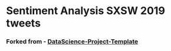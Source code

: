 # Sentiment Analysis SXSW 2019 tweets

### Forked from - [DataScience-Project-Template](https://github.com/karan-parekh/DataScience-Project-Template)
